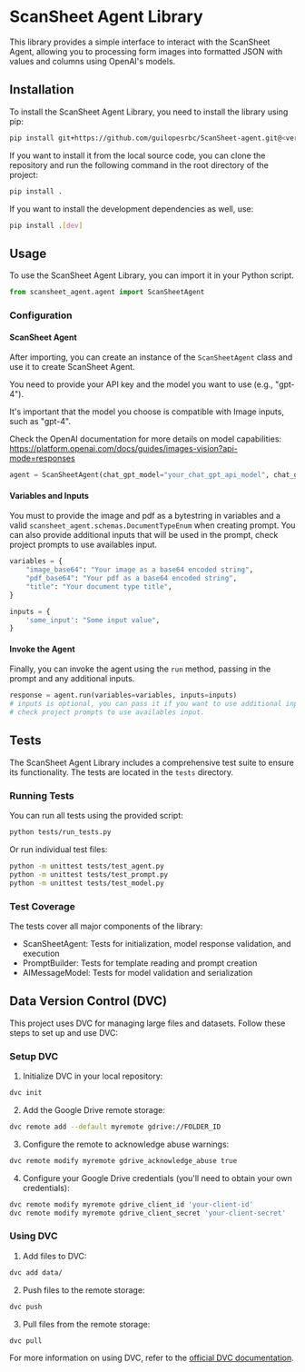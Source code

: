 # ScanSheet Agent Library 
This library provides a simple interface to interact with the ScanSheet Agent, allowing you to processing form images into formatted JSON with values and columns using OpenAI's models.

## Installation
To install the ScanSheet Agent Library, you need to install the library using pip:
```bash
pip install git+https://github.com/guilopesrbc/ScanSheet-agent.git@<version>
```

If you want to install it from the local source code, you can clone the repository and run the following command in the root directory of the project:
```bash
pip install .
```

If you want to install the development dependencies as well, use:
```bash
pip install .[dev]
```

## Usage

To use the ScanSheet Agent Library, you can import it in your Python script.
```python
from scansheet_agent.agent import ScanSheetAgent
```

### Configuration
#### ScanSheet Agent
After importing, you can create an instance of the `ScanSheetAgent` class and use it to create ScanSheet Agent.

You need to provide your API key and the model you want to use (e.g., "gpt-4").

It's important that the model you choose is compatible with Image inputs, such as "gpt-4".

Check the OpenAI documentation for more details on model capabilities:
https://platform.openai.com/docs/guides/images-vision?api-mode=responses

```python
agent = ScanSheetAgent(chat_gpt_model="your_chat_gpt_api_model", chat_gpt_api_key="your_chat_gpt_api_key", mistral_api_key="your_mistral_api_key")
``` 

#### Variables and Inputs
You must to provide the image and pdf as a bytestring in variables and a valid ```scansheet_agent.schemas.DocumentTypeEnum``` when creating prompt.
You can also provide additional inputs that will be used in the prompt, check project prompts to use availables input.
```python
variables = {
    "image_base64": "Your image as a base64 encoded string",
    "pdf_base64": "Your pdf as a base64 encoded string",
    "title": "Your document type title",
}

inputs = {
    'some_input': "Some input value",
}
```

#### Invoke the Agent
Finally, you can invoke the agent using the `run` method, passing in the prompt and any additional inputs.
```python
response = agent.run(variables=variables, inputs=inputs) 
# inputs is optional, you can pass it if you want to use additional inputs in the prompt
# check project prompts to use availables input.
```

## Tests

The ScanSheet Agent Library includes a comprehensive test suite to ensure its functionality. The tests are located in the `tests` directory.

### Running Tests

You can run all tests using the provided script:

```bash
python tests/run_tests.py
```

Or run individual test files:

```bash
python -m unittest tests/test_agent.py
python -m unittest tests/test_prompt.py
python -m unittest tests/test_model.py
```

### Test Coverage

The tests cover all major components of the library:
- ScanSheetAgent: Tests for initialization, model response validation, and execution
- PromptBuilder: Tests for template reading and prompt creation
- AIMessageModel: Tests for model validation and serialization

## Data Version Control (DVC)

This project uses DVC for managing large files and datasets. Follow these steps to set up and use DVC:

### Setup DVC

1. Initialize DVC in your local repository:
```bash
dvc init
```

2. Add the Google Drive remote storage:
```bash
dvc remote add --default myremote gdrive://FOLDER_ID
```

3. Configure the remote to acknowledge abuse warnings:
```bash
dvc remote modify myremote gdrive_acknowledge_abuse true
```

4. Configure your Google Drive credentials (you'll need to obtain your own credentials):
```bash
dvc remote modify myremote gdrive_client_id 'your-client-id'
dvc remote modify myremote gdrive_client_secret 'your-client-secret'
```

### Using DVC

1. Add files to DVC:
```bash
dvc add data/
```

2. Push files to the remote storage:
```bash
dvc push
```

3. Pull files from the remote storage:
```bash
dvc pull
```

For more information on using DVC, refer to the [official DVC documentation](https://dvc.org/doc).
